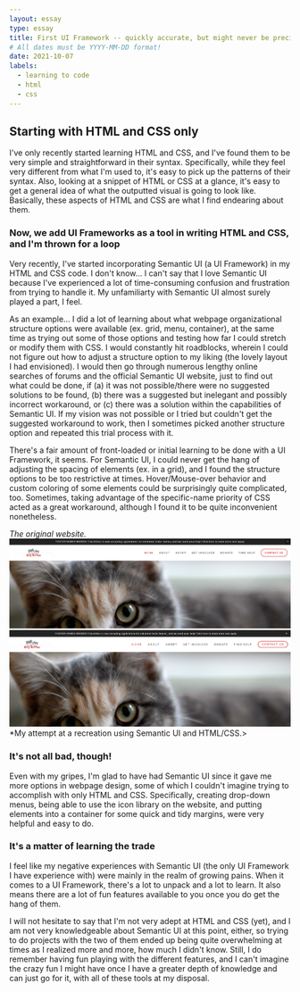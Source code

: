```yaml
---
layout: essay
type: essay
title: First UI Framework -- quickly accurate, but might never be precise
# All dates must be YYYY-MM-DD format!
date: 2021-10-07
labels:
  - learning to code
  - html
  - css
---
```


## Starting with HTML and CSS only
I've only recently started learning HTML and CSS, and I've found them to be very simple and straightforward in their syntax. Specifically, while they feel very different from what I'm used to, it's easy to pick up the patterns of their syntax. Also, looking at a snippet of HTML or CSS at a glance, it's easy to get a general idea of what the outputted visual is going to look like. Basically, these aspects of HTML and CSS are what I find endearing about them.

### Now, we add UI Frameworks as a tool in writing HTML and CSS, and I'm thrown for a loop
Very recently, I've started incorporating Semantic UI (a UI Framework) in my HTML and CSS code. I don't know... I can't say that I love Semantic UI because I've experienced a lot of time-consuming confusion and frustration from trying to handle it. My unfamiliarty with Semantic UI almost surely played a part, I feel.

As an example... I did a lot of learning about what webpage organizational structure options were available (ex. grid, menu, container), at the same time as trying out some of those options and testing how far I could stretch or modify them with CSS. I would constantly hit roadblocks, wherein I could not figure out how to adjust a structure option to my liking (the lovely layout I had envisioned). I would then go through numerous lengthy online searches of forums and the official Semantic UI website, just to find out what could be done, if 
(a) it was not possible/there were no suggested solutions to be found, 
(b) there was a suggested but inelegant and possibly incorrect workaround, or 
(c) there was a solution within the capabilities of Semantic UI.
If my vision was not possible or I tried but couldn't get the suggested workaround to work, then I sometimes picked another structure option and repeated this trial process with it.

There's a fair amount of front-loaded or initial learning to be done with a UI Framework, it seems. For Semantic UI, I could never get the hang of adjusting the spacing of elements (ex. in a grid), and I found the structure options to be too restrictive at times. Hover/Mouse-over behavior and custom coloring of some elements could be surprisingly quite complicated, too. Sometimes, taking advantage of the specific-name priority of CSS acted as a great workaround, although I found it to be quite inconvenient nonetheless.

*The original website.*
<img class="ui left spaced image" src="../images/first-ui-framework-original.png">  
<img class="ui right spaced image" src="../images/first-ui-framework-recreation.png">
*My attempt at a recreation using Semantic UI and HTML/CSS.>

### It's not all bad, though!
Even with my gripes, I'm glad to have had Semantic UI since it gave me more options in webpage design, some of which I couldn't imagine trying to accomplish with only HTML and CSS. Specifically, creating drop-down menus, being able to use the icon library on the website, and putting elements into a container for some quick and tidy margins, were very helpful and easy to do.

### It's a matter of learning the trade
I feel like my negative experiences with Semantic UI (the only UI Framework I have experience with) were mainly in the realm of growing pains. When it comes to a UI Framework, there's a lot to unpack and a lot to learn. It also means there are a lot of fun features available to you once you do get the hang of them.

I will not hesitate to say that I'm not very adept at HTML and CSS (yet), and I am not very knowledgeable about Semantic UI at this point, either, so trying to do projects with the two of them ended up being quite overwhelming at times as I realized more and more, how much I didn't know. Still, I do remember having fun playing with the different features, and I can't imagine the crazy fun I might have once I have a greater depth of knowledge and can just go for it, with all of these tools at my disposal.
